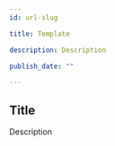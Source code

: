 ```yaml
---
id: url-slug

title: Template

description: Description

publish_date: ""

---
```


## Title

Description
